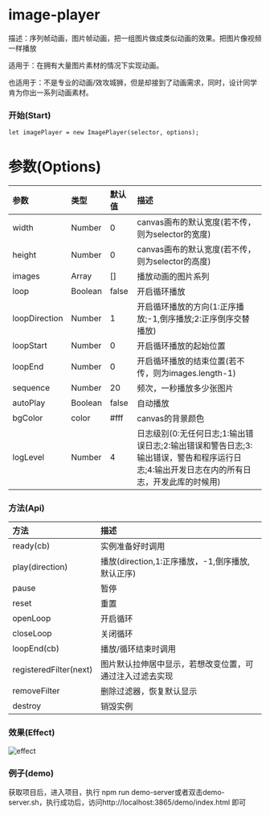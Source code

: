 # image-player
描述：序列帧动画，图片帧动画，把一组图片做成类似动画的效果。把图片像视频一样播放

适用于：在拥有大量图片素材的情况下实现动画。

也适用于：不是专业的动画/效攻城狮，但是却接到了动画需求，同时，设计同学肯为你出一系列动画素材。

### 开始(Start)
    
    let imagePlayer = new ImagePlayer(selector, options);

# 参数(Options)

|参数    |类型   |默认值    |描述          |
|:-------|:-----|:---------|:------------|
|width   |Number|0         |canvas画布的默认宽度(若不传，则为selector的宽度)|
|height  |Number|0         |canvas画布的默认宽度(若不传，则为selector的高度)|
|images  |Array |[]        |播放动画的图片系列|
|loop    |Boolean|false    |开启循环播放|
|loopDirection |Number|1   |开启循环播放的方向(1:正序播放;-1,倒序播放;2:正序倒序交替播放)|
|loopStart|Number|0    |开启循环播放的起始位置|
|loopEnd|Number|0    |开启循环播放的结束位置(若不传，则为images.length-1)|
|sequence|Number|20  |频次，一秒播放多少张图片|
|autoPlay|Boolean|false  |自动播放|
|bgColor|color|#fff  |canvas的背景颜色|
|logLevel|Number|4  |日志级别(0:无任何日志;1:输出错误日志;2:输出错误和警告日志;3:输出错误，警告和程序运行日志;4:输出开发日志在内的所有日志，开发此库的时候用)|

### 方法(Api)
|方法    |描述          |
|:-------|:------------|
|ready(cb) |实例准备好时调用|
|play(direction) |播放(direction,1:正序播放，-1,倒序播放,默认正序)|
|pause |暂停|
|reset |重置|
|openLoop |开启循环|
|closeLoop |关闭循环|
|loopEnd(cb) |播放/循环结束时调用|
|registeredFilter(next) |图片默认拉伸居中显示，若想改变位置，可通过注入过滤去实现|
|removeFilter |删除过滤器，恢复默认显示|
|destroy |销毁实例|

### 效果(Effect)
![effect](./demo/effect.gif)

### 例子(demo)
获取项目后，进入项目，执行 npm run demo-server或者双击demo-server.sh，执行成功后，访问http://localhost:3865/demo/index.html 即可
